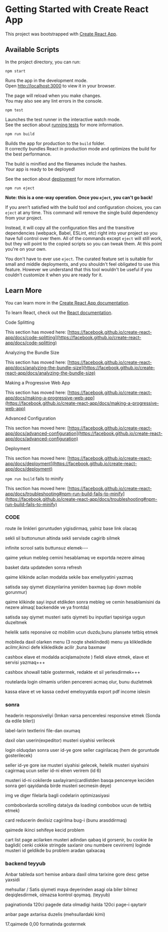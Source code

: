 # Getting Started with Create React App

This project was bootstrapped with [Create React App](https://github.com/facebook/create-react-app).

## Available Scripts

In the project directory, you can run:

`npm start`

Runs the app in the development mode.\
Open [http://localhost:3000](http://localhost:3000) to view it in your browser.

The page will reload when you make changes.\
You may also see any lint errors in the console.

`npm test`

Launches the test runner in the interactive watch mode.\
See the section about [running tests](https://facebook.github.io/create-react-app/docs/running-tests) for more information.

`npm run build`

Builds the app for production to the `build` folder.\
It correctly bundles React in production mode and optimizes the build for the best performance.

The build is minified and the filenames include the hashes.\
Your app is ready to be deployed!

See the section about [deployment](https://facebook.github.io/create-react-app/docs/deployment) for more information.

`npm run eject`

**Note: this is a one-way operation. Once you `eject`, you can't go back!**

If you aren't satisfied with the build tool and configuration choices, you can `eject` at any time. This command will remove the single build dependency from your project.

Instead, it will copy all the configuration files and the transitive dependencies (webpack, Babel, ESLint, etc) right into your project so you have full control over them. All of the commands except `eject` will still work, but they will point to the copied scripts so you can tweak them. At this point you're on your own.

You don't have to ever use `eject`. The curated feature set is suitable for small and middle deployments, and you shouldn't feel obligated to use this feature. However we understand that this tool wouldn't be useful if you couldn't customize it when you are ready for it.

## Learn More

You can learn more in the [Create React App documentation](https://facebook.github.io/create-react-app/docs/getting-started).

To learn React, check out the [React documentation](https://reactjs.org/).

Code Splitting

This section has moved here: [https://facebook.github.io/create-react-app/docs/code-splitting](https://facebook.github.io/create-react-app/docs/code-splitting)

Analyzing the Bundle Size

This section has moved here: [https://facebook.github.io/create-react-app/docs/analyzing-the-bundle-size](https://facebook.github.io/create-react-app/docs/analyzing-the-bundle-size)

Making a Progressive Web App

This section has moved here: [https://facebook.github.io/create-react-app/docs/making-a-progressive-web-app](https://facebook.github.io/create-react-app/docs/making-a-progressive-web-app)

Advanced Configuration

This section has moved here: [https://facebook.github.io/create-react-app/docs/advanced-configuration](https://facebook.github.io/create-react-app/docs/advanced-configuration)

Deployment

This section has moved here: [https://facebook.github.io/create-react-app/docs/deployment](https://facebook.github.io/create-react-app/docs/deployment)

`npm run build` fails to minify

This section has moved here: [https://facebook.github.io/create-react-app/docs/troubleshooting#npm-run-build-fails-to-minify](https://facebook.github.io/create-react-app/docs/troubleshooting#npm-run-build-fails-to-minify)

### CODE

route ile linkleri goruntuden yigisdirmaq, yalniz base link olacaq

sekli sil buttonunun altinda sekli servisde cagirib silmek

infinite scrool satis buttunsuz elemek---

qaime yekun mebleg cemini hesablamaq ve exportda nezere almaq

basket data updateden sonra refresh

qaime klikinde acilan modalda sekile bax emeliyyatini yazmaq 

satisda say qiymet dizaynlarina yeniden baxmaq (up down mobile gorunmur)

qaime klikinde sayi input etdikden sonra mebleg ve cemin hesablamisini da nezere almaq( backendde ve ya frontda)

satisda say qiymet musteri satis qiymeti bu inputlari tapsiriga uygun duzeltmek

helelik satis reponsive oz mobilim ucun duzdu,bunu plansete tetbiq etmek

mobileda daxil olarken menu (3 noqte sheklindedi) menu ya klikledikde acilmr,ikinci defe klikledikde acilir ,buna baxmaw

cashbox elave et modalda aciqlama(note ) fieldi elave etmek, elave et servisi yazmaq+++

cashbox showall table gostermek, redakte et sil yerlesdirmek+++

routelarda login olmamis urlden pencereni acmaq olur, bunu duzletmek

kassa elave et ve kassa cedvel emeloyyatda export pdf income islesin
### sonra
headerin responsiveliyi (Imkan varsa pencerelesi responsive etmek (Sonda da edile biler))

label-larin textlerini file-dan oxumaq

daxil olan userin(expeditor) musteri siyahisi verilecek

login olduqdan sonra user id-ye gore seller cagirilacaq (hem de goruntude gosterilecek)

seller id-ye gore ise musteri siyahisi gelecek, helelik musteri siyahsini cagirmaq ucun seller id-ni elnen verirem (id 6)

musteri id-ni cokilerde saxlayiram(cardlistden basqa pencereye keciden sonra geri qayidanda birde musteri secmesin deye)

img ve diger filelarla bagli codelarin optimizasiyasi

comboboxlarda scrolling data(ya da loadingi combobox ucun de tetbiq etmek)

card reducerin dexlisiz cagirilma bug-i (bunu arasddirmaq)

qaimede ikinci sehifeye kecid problem

cart list page acilarken musteri adindan qabaq id gorsenir, bu cookie ile baglidi( cenki cokkie stringde saxlanir onu numbere cevirirem) loginde musteri id geldikde bu problem aradan qalxacaq

### backend teyyub

Anbar tableda sort hemise anbara daxil olma tarixine gore desc getse yaxsidi

mehsullar / Satis qiymeti maya deyerinden asagi ola biler bilmez deqiqlesdirmek, olmazsa kontrol qoymaq. (teyyub)

paginationda 120ci pagede data olmadigi halda 120ci page-i qaytarir

anbar page axtarisa duzelis (mehsullardaki kimi)

17.qaimede 0,00 formatinda gostermek
